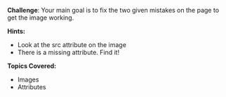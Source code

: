 **Challenge**:
Your main goal is to fix the two given mistakes on the page to get the image working.

**Hints:**
 - Look at the src attribute on the image
 - There is a missing attribute. Find it!

**Topics Covered:**
 - Images
 - Attributes